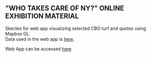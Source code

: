 ## "WHO TAKES CARE OF NY?" ONLINE EXHIBITION MATERIAL
Skectes for web app visualizing selected CBO turf and quotes using Mapbox GL.  
Data used in the web app is [here](https://github.com/PrattSAVI/STEW_MAP/tree/master/group_data).  

Web App can be accessed [here](https://karentsugawa.github.io/wtcony/wtcony_map.html)
